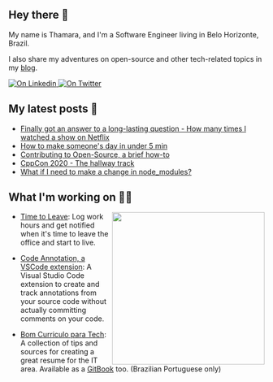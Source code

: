 ## Hey there 👋

My name is Thamara, and I'm a Software Engineer living in Belo Horizonte, Brazil.

I also share my adventures on open-source and other tech-related topics in my [blog](https://thamara.dev/).

<p align="left">
  <a href="https://www.linkedin.com/in/thamara-andrade/">
    <img alt="On Linkedin" src="https://img.shields.io/twitter/url?label=%2Fthamara-andrade&logo=LinkedIn&style=social&url=https%3A%2F%2Fwww.linkedin.com%2Fin%2Fthamara-andrade%2F">
  </a>
  
  <a href="https://twitter.com/thamyk">
    <img alt="On Twitter" src="https://img.shields.io/twitter/url?label=%2Fthamyk&logo=Twitter&style=social&url=https%3A%2F%2Ftwitter.com%2Fthamyk">
  </a>
</p>

## My latest posts 📖
<!-- BLOG-POST-LIST:START -->
- [Finally got an answer to a long-lasting question - How many times I watched a show on Netflix](https://thamara.dev/posts/finally-got-an-answer/)
- [How to make someone's day in under 5 min](https://thamara.dev/posts/how-to-make-someones-day-in-under-5-min/)
- [Contributing to Open-Source, a brief how-to](https://thamara.dev/posts/contributing-to-open-source/)
- [CppCon 2020 - The hallway track](https://thamara.dev/posts/cppcon-2020-the-halway-track/)
- [What if I need to make a change in node_modules?](https://thamara.dev/posts/what-if-i-need-to-make-a-change-in-node-modules/)
<!-- BLOG-POST-LIST:END -->

## What I'm working on 👩‍💻

<img src="https://user-images.githubusercontent.com/846063/67172751-f0120b80-f392-11e9-885c-bf2c4c4096c4.png" align="right" width="300"/>

- [Time to Leave](https://github.com/thamara/time-to-leave): Log work hours and get notified when it's time to leave the office and start to live.

- [Code Annotation, a VSCode extension](https://github.com/thamara/vscode-code-annotation): A Visual Studio Code extension to create and track annotations from your source code without actually committing comments on your code.

- [Bom Curriculo para Tech](https://github.com/thamara/bomcurriculoparatech): A collection of tips and sources for creating a great resume for the IT area. Available as a [GitBook](https://thamara.gitbook.io/bomcurriculoparatech/) too. (Brazilian Portuguese only)
